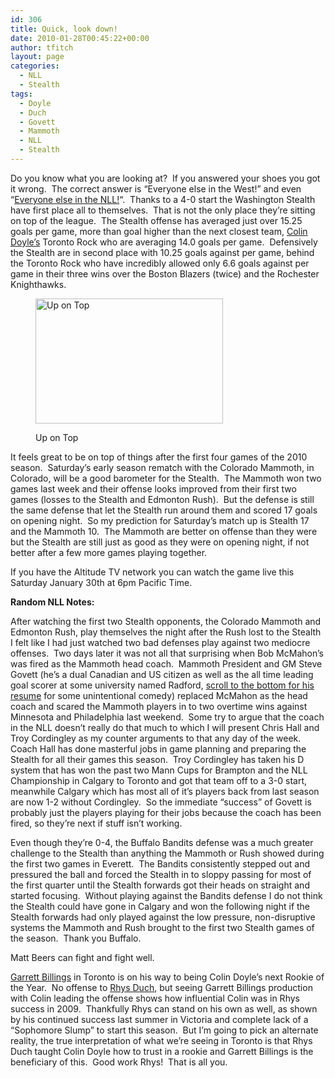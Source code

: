 ```yaml
---
id: 306
title: Quick, look down!
date: 2010-01-28T00:45:22+00:00
author: tfitch
layout: page
categories:
  - NLL
  - Stealth
tags:
  - Doyle
  - Duch
  - Govett
  - Mammoth
  - NLL
  - Stealth
---
```

Do you know what you are looking at?  If you answered your shoes you got it wrong.  The correct answer is &#8220;Everyone else in the West!&#8221; and even &#8220;<a href="http://www.nllinsider.com/2010/01/24/national-lacrosse-league-power-rankings-week-3/" target="_blank" rel="noopener noreferrer">Everyone else in the NLL!</a>&#8220;.  Thanks to a 4-0 start the Washington Stealth have first place all to themselves.  That is not the only place they&#8217;re sitting on top of the league.  The Stealth offense has averaged just over 15.25 goals per game, more than goal higher than the next closest team, <a href="http://www.nllinsider.com/2010/01/27/week-3-colin-doyle-still-leads-ryan-ward-lewis-ratcliff-climb/" target="_blank" rel="noopener noreferrer">Colin Doyle&#8217;s</a> Toronto Rock who are averaging 14.0 goals per game.  Defensively the Stealth are in second place with 10.25 goals against per game, behind the Toronto Rock who have incredibly allowed only 6.6 goals against per game in their three wins over the Boston Blazers (twice) and the Rochester Knighthawks.<figure style="width: 300px" class="wp-caption alignleft">

[<img title="Up On Top" src="http://farm4.static.flickr.com/3002/2589456699_51f5d8d039.jpg" alt="Up on Top" width="300" height="200" />](http://www.flickr.com/photos/niffgurd/2589456699/)<figcaption class="wp-caption-text">Up on Top</figcaption></figure> 

It feels great to be on top of things after the first four games of the 2010 season.  Saturday&#8217;s early season rematch with the Colorado Mammoth, in Colorado, will be a good barometer for the Stealth.  The Mammoth won two games last week and their offense looks improved from their first two games (losses to the Stealth and Edmonton Rush).  But the defense is still the same defense that let the Stealth run around them and scored 17 goals on opening night.  So my prediction for Saturday&#8217;s match up is Stealth 17 and the Mammoth 10.  The Mammoth are better on offense than they were but the Stealth are still just as good as they were on opening night, if not better after a few more games playing together.

If you have the Altitude TV network you can watch the game live this Saturday January 30th at 6pm Pacific Time.

**Random NLL Notes:**

After watching the first two Stealth opponents, the Colorado Mammoth and Edmonton Rush, play themselves the night after the Rush lost to the Stealth I felt like I had just watched two bad defenses play against two mediocre offenses.  Two days later it was not all that surprising when Bob McMahon&#8217;s was fired as the Mammoth head coach.  Mammoth President and GM Steve Govett (he&#8217;s a dual Canadian and US citizen as well as the all time leading goal scorer at some university named Radford, <a href="http://www.nllinsider.com/2010/01/19/colorado-mammoth-coaching-change-made-official-i-have-a-standard-and-a-vision-for-this-team-steve-govett/" target="_blank" rel="noopener noreferrer">scroll to the bottom for his resume</a> for some unintentional comedy) replaced McMahon as the head coach and scared the Mammoth players in to two overtime wins against Minnesota and Philadelphia last weekend.  Some try to argue that the coach in the NLL doesn&#8217;t really do that much to which I will present Chris Hall and Troy Cordingley as my counter arguments to that any day of the week.  Coach Hall has done masterful jobs in game planning and preparing the Stealth for all their games this season.  Troy Cordingley has taken his D system that has won the past two Mann Cups for Brampton and the NLL Championship in Calgary to Toronto and got that team off to a 3-0 start, meanwhile Calgary which has most all of it&#8217;s players back from last season are now 1-2 without Cordingley.  So the immediate &#8220;success&#8221; of Govett is probably just the players playing for their jobs because the coach has been fired, so they&#8217;re next if stuff isn&#8217;t working.

Even though they&#8217;re 0-4, the Buffalo Bandits defense was a much greater challenge to the Stealth than anything the Mammoth or Rush showed during the first two games in Everett.  The Bandits consistently stepped out and pressured the ball and forced the Stealth in to sloppy passing for most of the first quarter until the Stealth forwards got their heads on straight and started focusing.  Without playing against the Bandits defense I do not think the Stealth could have gone in Calgary and won the following night if the Stealth forwards had only played against the low pressure, non-disruptive systems the Mammoth and Rush brought to the first two Stealth games of the season.  Thank you Buffalo.

Matt Beers can fight and fight well.

<a href="http://www.nllinsider.com/2010/01/27/national-lacrosse-league-rookie-rankings/" target="_blank" rel="noopener noreferrer">Garrett Billings</a> in Toronto is on his way to being Colin Doyle&#8217;s next Rookie of the Year.  No offense to <a href="http://twitter.com/DucheeLAX10" target="_blank" rel="noopener noreferrer">Rhys Duch</a>, but seeing Garrett Billings production with Colin leading the offense shows how influential Colin was in Rhys success in 2009.  Thankfully Rhys can stand on his own as well, as shown by his continued success last summer in Victoria and complete lack of a &#8220;Sophomore Slump&#8221; to start this season.  But I&#8217;m going to pick an alternate reality, the true interpretation of what we&#8217;re seeing in Toronto is that Rhys Duch taught Colin Doyle how to trust in a rookie and Garrett Billings is the beneficiary of this.  Good work Rhys!  That is all you.
